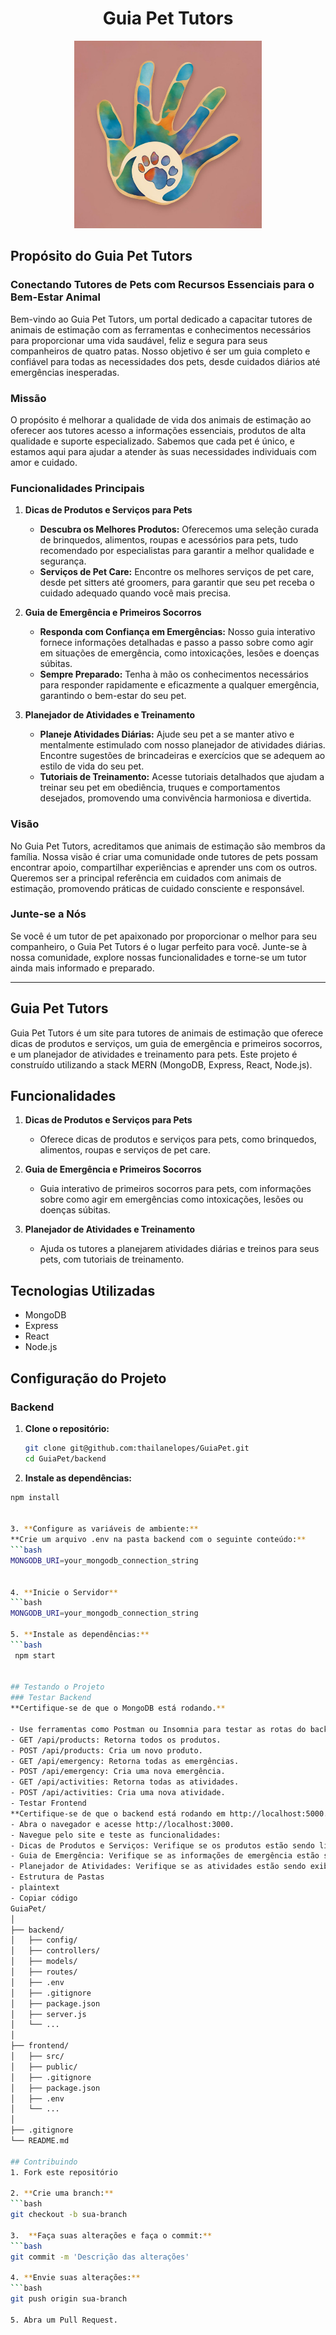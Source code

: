 <div align="center">

# Guia Pet Tutors

<img src="images/mypet.jpg" alt="Guia Pet Tutors" width="300"/>

</div>

## Propósito do Guia Pet Tutors

### Conectando Tutores de Pets com Recursos Essenciais para o Bem-Estar Animal

Bem-vindo ao Guia Pet Tutors, um portal dedicado a capacitar tutores de animais de estimação com as ferramentas e conhecimentos necessários para proporcionar uma vida saudável, feliz e segura para seus companheiros de quatro patas. Nosso objetivo é ser um guia completo e confiável para todas as necessidades dos pets, desde cuidados diários até emergências inesperadas.

### Missão

O propósito é melhorar a qualidade de vida dos animais de estimação ao oferecer aos tutores acesso a informações essenciais, produtos de alta qualidade e suporte especializado. Sabemos que cada pet é único, e estamos aqui para ajudar a atender às suas necessidades individuais com amor e cuidado.

### Funcionalidades Principais

1. **Dicas de Produtos e Serviços para Pets**
   - **Descubra os Melhores Produtos:** Oferecemos uma seleção curada de brinquedos, alimentos, roupas e acessórios para pets, tudo recomendado por especialistas para garantir a melhor qualidade e segurança.
   - **Serviços de Pet Care:** Encontre os melhores serviços de pet care, desde pet sitters até groomers, para garantir que seu pet receba o cuidado adequado quando você mais precisa.

2. **Guia de Emergência e Primeiros Socorros**
   - **Responda com Confiança em Emergências:** Nosso guia interativo fornece informações detalhadas e passo a passo sobre como agir em situações de emergência, como intoxicações, lesões e doenças súbitas.
   - **Sempre Preparado:** Tenha à mão os conhecimentos necessários para responder rapidamente e eficazmente a qualquer emergência, garantindo o bem-estar do seu pet.

3. **Planejador de Atividades e Treinamento**
   - **Planeje Atividades Diárias:** Ajude seu pet a se manter ativo e mentalmente estimulado com nosso planejador de atividades diárias. Encontre sugestões de brincadeiras e exercícios que se adequem ao estilo de vida do seu pet.
   - **Tutoriais de Treinamento:** Acesse tutoriais detalhados que ajudam a treinar seu pet em obediência, truques e comportamentos desejados, promovendo uma convivência harmoniosa e divertida.

### Visão

No Guia Pet Tutors, acreditamos que animais de estimação são membros da família. Nossa visão é criar uma comunidade onde tutores de pets possam encontrar apoio, compartilhar experiências e aprender uns com os outros. Queremos ser a principal referência em cuidados com animais de estimação, promovendo práticas de cuidado consciente e responsável.

### Junte-se a Nós

Se você é um tutor de pet apaixonado por proporcionar o melhor para seu companheiro, o Guia Pet Tutors é o lugar perfeito para você. Junte-se à nossa comunidade, explore nossas funcionalidades e torne-se um tutor ainda mais informado e preparado.

---




## Guia Pet Tutors

Guia Pet Tutors é um site para tutores de animais de estimação que oferece dicas de produtos e serviços, um guia de emergência e primeiros socorros, e um planejador de atividades e treinamento para pets. Este projeto é construído utilizando a stack MERN (MongoDB, Express, React, Node.js).

## Funcionalidades

1. **Dicas de Produtos e Serviços para Pets**
   - Oferece dicas de produtos e serviços para pets, como brinquedos, alimentos, roupas e serviços de pet care.

2. **Guia de Emergência e Primeiros Socorros**
   - Guia interativo de primeiros socorros para pets, com informações sobre como agir em emergências como intoxicações, lesões ou doenças súbitas.

3. **Planejador de Atividades e Treinamento**
   - Ajuda os tutores a planejarem atividades diárias e treinos para seus pets, com tutoriais de treinamento.

## Tecnologias Utilizadas

- MongoDB
- Express
- React
- Node.js

## Configuração do Projeto

### Backend

1. **Clone o repositório:**
   ```bash
   git clone git@github.com:thailanelopes/GuiaPet.git
   cd GuiaPet/backend

2.  **Instale as dependências:**
   ```bash
   npm install


3. **Configure as variáveis de ambiente:**
 **Crie um arquivo .env na pasta backend com o seguinte conteúdo:**
   ```bash
   MONGODB_URI=your_mongodb_connection_string


4. **Inicie o Servidor**
   ```bash
   MONGODB_URI=your_mongodb_connection_string

5. **Instale as dependências:**
   ```bash
    npm start


## Testando o Projeto
### Testar Backend
  **Certifique-se de que o MongoDB está rodando.**

- Use ferramentas como Postman ou Insomnia para testar as rotas do backend:
- GET /api/products: Retorna todos os produtos.
- POST /api/products: Cria um novo produto.
- GET /api/emergency: Retorna todas as emergências.
- POST /api/emergency: Cria uma nova emergência.
- GET /api/activities: Retorna todas as atividades.
- POST /api/activities: Cria uma nova atividade.
- Testar Frontend
  **Certifique-se de que o backend está rodando em http://localhost:5000.**
- Abra o navegador e acesse http://localhost:3000.
- Navegue pelo site e teste as funcionalidades:
- Dicas de Produtos e Serviços: Verifique se os produtos estão sendo listados corretamente.
- Guia de Emergência: Verifique se as informações de emergência estão sendo exibidas.
- Planejador de Atividades: Verifique se as atividades estão sendo exibidas.
- Estrutura de Pastas
- plaintext
- Copiar código
GuiaPet/
│
├── backend/
│   ├── config/
│   ├── controllers/
│   ├── models/
│   ├── routes/
│   ├── .env
│   ├── .gitignore
│   ├── package.json
│   ├── server.js
│   └── ...
│
├── frontend/
│   ├── src/
│   ├── public/
│   ├── .gitignore
│   ├── package.json
│   ├── .env
│   └── ...
│
├── .gitignore
└── README.md

## Contribuindo
1. Fork este repositório

2. **Crie uma branch:**
   ```bash
   git checkout -b sua-branch

3.  **Faça suas alterações e faça o commit:**
   ```bash
   git commit -m 'Descrição das alterações'

4. **Envie suas alterações:**
   ```bash
   git push origin sua-branch

5. Abra um Pull Request.